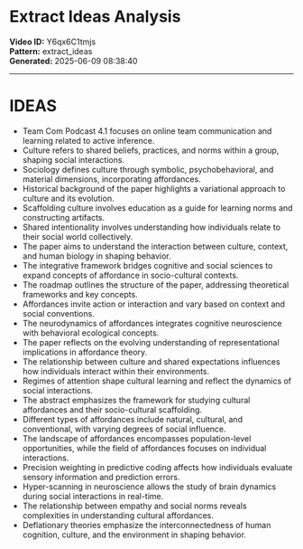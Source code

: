# Extract Ideas Analysis

**Video ID:** Y6qx6C1tmjs  
**Pattern:** extract_ideas  
**Generated:** 2025-06-09 08:38:40  

---

# IDEAS

- Team Com Podcast 4.1 focuses on online team communication and learning related to active inference.
- Culture refers to shared beliefs, practices, and norms within a group, shaping social interactions.
- Sociology defines culture through symbolic, psychobehavioral, and material dimensions, incorporating affordances.
- Historical background of the paper highlights a variational approach to culture and its evolution.
- Scaffolding culture involves education as a guide for learning norms and constructing artifacts.
- Shared intentionality involves understanding how individuals relate to their social world collectively.
- The paper aims to understand the interaction between culture, context, and human biology in shaping behavior.
- The integrative framework bridges cognitive and social sciences to expand concepts of affordance in socio-cultural contexts.
- The roadmap outlines the structure of the paper, addressing theoretical frameworks and key concepts.
- Affordances invite action or interaction and vary based on context and social conventions.
- The neurodynamics of affordances integrates cognitive neuroscience with behavioral ecological concepts.
- The paper reflects on the evolving understanding of representational implications in affordance theory.
- The relationship between culture and shared expectations influences how individuals interact within their environments.
- Regimes of attention shape cultural learning and reflect the dynamics of social interactions.
- The abstract emphasizes the framework for studying cultural affordances and their socio-cultural scaffolding.
- Different types of affordances include natural, cultural, and conventional, with varying degrees of social influence.
- The landscape of affordances encompasses population-level opportunities, while the field of affordances focuses on individual interactions.
- Precision weighting in predictive coding affects how individuals evaluate sensory information and prediction errors.
- Hyper-scanning in neuroscience allows the study of brain dynamics during social interactions in real-time.
- The relationship between empathy and social norms reveals complexities in understanding cultural affordances.
- Deflationary theories emphasize the interconnectedness of human cognition, culture, and the environment in shaping behavior.
